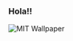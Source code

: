 ### Hola!!
![MIT Wallpaper](https://github.com/Giavonator/Giavonator/assets/68939873/2a9acaad-8fcf-4253-a497-a78fa5091c1c)




<!--
**Giavonator/Giavonator** is a ✨ _special_ ✨ repository because its `README.md` (this file) appears on your GitHub profile.

Here are some ideas to get you started:

- 🔭 I’m currently working on ...
- 🌱 I’m currently learning ...
- 👯 I’m looking to collaborate on ...
- 🤔 I’m looking for help with ...
- 💬 Ask me about ...
- 📫 How to reach me: ...
- 😄 Pronouns: ...
- ⚡ Fun fact: ...
-->
